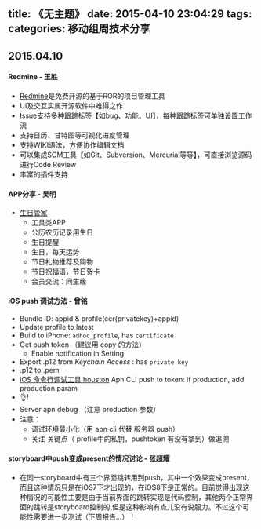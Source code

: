 title: 《无主题》
date: 2015-04-10 23:04:29
tags:
categories: 移动组周技术分享
---

## 2015.04.10

#### Redmine - 王胜
* [Redmine](http://www.redmine.org/)是免费开源的基于ROR的项目管理工具
* UI及交互实属开源软件中难得之作
* Issue支持多种跟踪标签【如bug、功能、UI】，每种跟踪标签可单独设置工作流
* 支持日历、甘特图等可视化进度管理
* 支持WIKI语法，方便协作编辑文档
* 可以集成SCM工具【如Git、Subversion、Mercurial等等】，可直接浏览源码进行Code Review
* 丰富的插件支持

#### APP分享 - 吴明
- [生日管家](http://www.365shengri.cn/)
	- 工具类APP
	- 公历农历记录用生日
	- 生日提醒
	- 生日，每天运势
	- 节日礼物推荐及购物
	- 节日祝福语，节日贺卡
	- 会员交流：同生缘


#### iOS push 调试方法 - 曾铭
* Bundle ID: appid & profile(cer(privatekey)+appid)
* Update profile to latest
* Build to iPhone: `adhoc_profile`, has `certificate`
* Get push token （建议用 copy 的方法）
	* Enable notification in Setting
* Export .p12 from _Keychain Access_ : has `private key`
* .p12 to .pem
* [iOS 命令行调试工具 houston](http://nomad-cli.com/)  Apn CLI push to token: if production, add production param
* 👌!
* Server apn debug （注意 production 参数）
* 注意：
    * 调试环境最小化（用 apn cli 代替 服务器 push）
    * 关注 关键点（ profile中的私钥，pushtoken 有没有拿到）做追溯

#### storyboard中push变成present的情况讨论 - 张超耀
* 在同一storyboard中有三个界面跳转用到push，其中一个效果变成present，而且这种情况只是在iOS7下才出现的，在iOS8下是正常的。目前觉得出现这种情况的可能性主要是由于当前界面的跳转实现是代码控制，其他两个正常界面的跳转是storyboard控制的,但是这种影响有点儿没有说服力。不过这个可能性需要进一步测试（下周报告...）！
